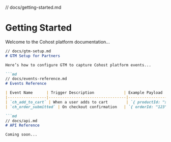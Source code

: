 // docs/getting-started.md
# Getting Started

Welcome to the Cohost platform documentation...

```md
// docs/gtm-setup.md
# GTM Setup for Partners

Here’s how to configure GTM to capture Cohost platform events...

```md
// docs/events-reference.md
# Events Reference

| Event Name      | Trigger Description             | Example Payload       |
|-----------------|----------------------------------|------------------------|
| `ch_add_to_cart` | When a user adds to cart        | `{ productId: "x" }`  |
| `ch_order_submitted` | On checkout confirmation   | `{ orderId: "123" }`  |

```md
// docs/api.md
# API Reference

Coming soon...
